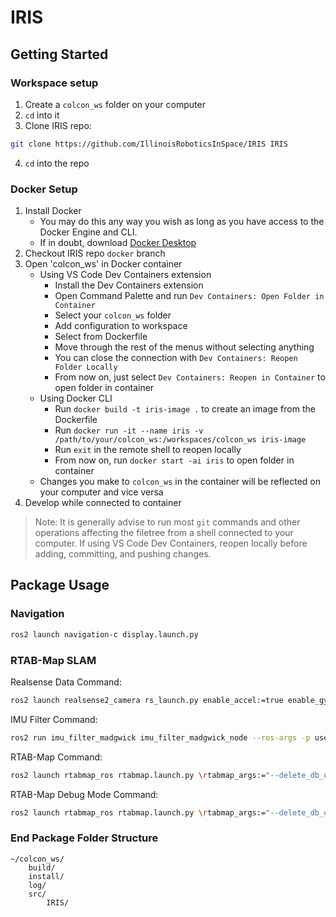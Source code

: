 # IRIS

## Getting Started

### Workspace setup

1. Create a `colcon_ws` folder on your computer
2. `cd` into it
3. Clone IRIS repo:
```bash
git clone https://github.com/IllinoisRoboticsInSpace/IRIS IRIS
```
4. `cd` into the repo

### Docker Setup

1. Install Docker
    - You may do this any way you wish as long as you have access to the Docker Engine and CLI.
    - If in doubt, download [Docker Desktop](https://www.docker.com/)
2. Checkout IRIS repo `docker` branch
3. Open 'colcon_ws' in Docker container
    - Using VS Code Dev Containers extension
        - Install the Dev Containers extension 
        - Open Command Palette and run `Dev Containers: Open Folder in Container`
        - Select your `colcon_ws` folder
        - Add configuration to workspace
        - Select from Dockerfile
        - Move through the rest of the menus without selecting anything
        - You can close the connection with `Dev Containers: Reopen Folder Locally`
        - From now on, just select `Dev Containers: Reopen in Container` to open folder in container
    - Using Docker CLI
        - Run `docker build -t iris-image .` to create an image from the Dockerfile
        - Run `docker run -it --name iris -v /path/to/your/colcon_ws:/workspaces/colcon_ws iris-image`
        - Run `exit` in the remote shell to reopen locally
        - From now on, run `docker start -ai iris` to open folder in container
    - Changes you make to `colcon_ws` in the container will be reflected on your computer and vice versa
4. Develop while connected to container
> Note: It is generally advise to run most `git` commands and other operations affecting the filetree from a shell connected to your computer.
> If using VS Code Dev Containers, reopen locally before adding, committing, and pushing changes.

## Package Usage

### Navigation

```bash
ros2 launch navigation-c display.launch.py
```

### RTAB-Map SLAM

Realsense Data Command:
```bash
ros2 launch realsense2_camera rs_launch.py enable_accel:=true enable_gyro:=true unite_imu_method:=2
```
IMU Filter Command:
```bash
ros2 run imu_filter_madgwick imu_filter_madgwick_node --ros-args -p use_mag:=false -r /imu/data_raw:=/camera/imu
```
RTAB-Map Command:
```bash
ros2 launch rtabmap_ros rtabmap.launch.py \rtabmap_args:="--delete_db_on_start --Optimizer/GravitySigma 0.3" \frame_id:=camera_link \rgb_topic:=/camera/color/image_raw \depth_topic:=/camera/depth/image_rect_raw \camera_info_topic:=/camera/color/camera_info \approx_sync:=true \wait_imu_to_init:=true \imu_topic:=/imu/data \rviz:=false \rtabmapviz:=true
```
RTAB-Map Debug Mode Command:
```bash
ros2 launch rtabmap_ros rtabmap.launch.py \rtabmap_args:="--delete_db_on_start" \frame_id:=camera_link \rgb_topic:=/camera/color/image_raw \depth_topic:=/camera/depth/image_rect_raw \camera_info_topic:=/camera/color/camera_info \approx_sync:=true \wait_imu_to_init:=true \imu_topic:=/imu/data \rviz:=true \rtabmapviz:=false \rtabmap_args:="-d --udebug" \launch_prefix:="xterm -e gdb -ex run --args"
```

### End Package Folder Structure

```
~/colcon_ws/
    build/
    install/
    log/
    src/
        IRIS/
```
